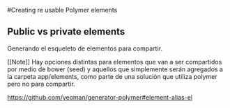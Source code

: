 #Creating re usable Polymer elements

## Public vs private elements

Generando el esqueleto de elementos para compartir.

[[Note]]
Hay opciones distintas para elementos que van a ser compartidos por medio de bower (seed) y aquellos que simplemente serán agregados a la carpeta app/elements, como parte de una solución que utiliza polymer pero no para compartir.

https://github.com/yeoman/generator-polymer#element-alias-el
